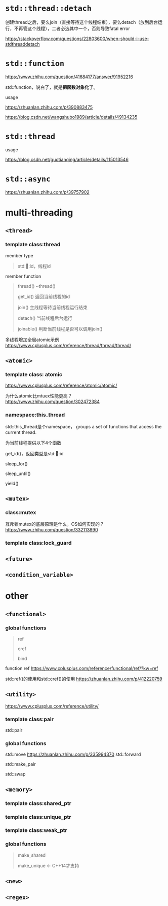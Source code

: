 


# `std::thread::detach`

创建thread之后，要么join（直接等待这个线程结束），要么detach（放到后台运行，不再管这个线程），二者必选其中一个，否则导致fatal error

https://stackoverflow.com/questions/22803600/when-should-i-use-stdthreaddetach



# `std::function`

https://www.zhihu.com/question/41684177/answer/91952216

std::function，说白了，就是**把函数对象化**了。



usage

https://zhuanlan.zhihu.com/p/390883475

https://blog.csdn.net/wangshubo1989/article/details/49134235





# `std::thread`



usage

https://blog.csdn.net/guotianqing/article/details/115013546



# `std::async`

https://zhuanlan.zhihu.com/p/39757902



# multi-threading



## `<thread>`



### template class:thread

member type

> std::thread::id，线程id



member function

> thread()
> ~thread()
>
> get_id() 返回当前线程的id
>
> join() 主线程等待当前线程运行结束
>
> detach() 当前线程后台运行
>
> joinable() 判断当前线程是否可以调用join()



多线程增加全局atomic示例 https://www.cplusplus.com/reference/thread/thread/thread/







## `<atomic>`



### template class: atomic



https://www.cplusplus.com/reference/atomic/atomic/



为什么atomic比mtuex性能更高？https://www.zhihu.com/question/302472384



### namespace:this_thread

std::this_thread是个namespace， groups a set of functions that access the current thread.



为当前线程提供以下4个函数

get_id()，返回类型是std::thread::id

sleep_for()

sleep_until()

yield()



## `<mutex>`



### 

### class:mutex



互斥锁mutex的底层原理是什么，OS如何实现的？https://www.zhihu.com/question/332113890



### template class:lock_guard



## `<future>`





## `<condition_variable>`





# other



## `<functional>`





### global functions

> ref
>
> cref
>
> bind

function ref https://www.cplusplus.com/reference/functional/ref/?kw=ref

std::ref()的使用和std::cref()的使用 https://zhuanlan.zhihu.com/p/412220759



## `<utility>`

https://www.cplusplus.com/reference/utility/



### template class:pair

std::pair



### global functions

std::move https://zhuanlan.zhihu.com/p/335994370
std::forward

std::make_pair

std::swap



## `<memory>`



### template class:shared_ptr



### template class:unique_ptr



### template class:weak_ptr





### global functions

> make_shared
>
> 
>
> make_unique <- C++14才支持
>
> 



## `<new>`





## `<regex>`
